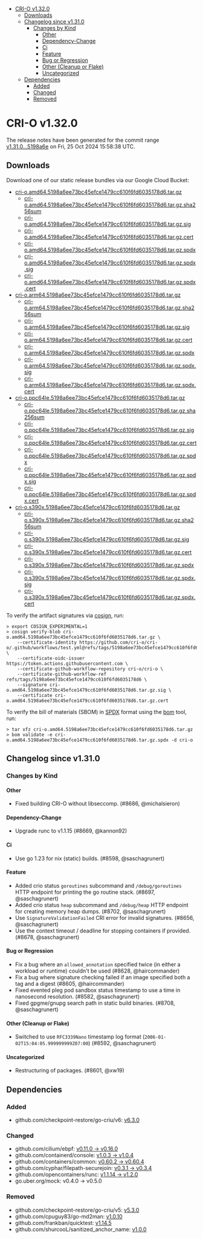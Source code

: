- [CRI-O v1.32.0](#cri-o-v1320)
  - [Downloads](#downloads)
  - [Changelog since v1.31.0](#changelog-since-v1310)
    - [Changes by Kind](#changes-by-kind)
      - [Other](#other)
      - [Dependency-Change](#dependency-change)
      - [Ci](#ci)
      - [Feature](#feature)
      - [Bug or Regression](#bug-or-regression)
      - [Other (Cleanup or Flake)](#other-cleanup-or-flake)
      - [Uncategorized](#uncategorized)
  - [Dependencies](#dependencies)
    - [Added](#added)
    - [Changed](#changed)
    - [Removed](#removed)

# CRI-O v1.32.0

The release notes have been generated for the commit range
[v1.31.0...5198a6e](https://github.com/cri-o/cri-o/compare/v1.31.0...v1.32.0) on Fri, 25 Oct 2024 15:58:38 UTC.

## Downloads

Download one of our static release bundles via our Google Cloud Bucket:

- [cri-o.amd64.5198a6ee73bc45efce1479cc610f6fd6035178d6.tar.gz](https://storage.googleapis.com/cri-o/artifacts/cri-o.amd64.5198a6ee73bc45efce1479cc610f6fd6035178d6.tar.gz)
  - [cri-o.amd64.5198a6ee73bc45efce1479cc610f6fd6035178d6.tar.gz.sha256sum](https://storage.googleapis.com/cri-o/artifacts/cri-o.amd64.5198a6ee73bc45efce1479cc610f6fd6035178d6.tar.gz.sha256sum)
  - [cri-o.amd64.5198a6ee73bc45efce1479cc610f6fd6035178d6.tar.gz.sig](https://storage.googleapis.com/cri-o/artifacts/cri-o.amd64.5198a6ee73bc45efce1479cc610f6fd6035178d6.tar.gz.sig)
  - [cri-o.amd64.5198a6ee73bc45efce1479cc610f6fd6035178d6.tar.gz.cert](https://storage.googleapis.com/cri-o/artifacts/cri-o.amd64.5198a6ee73bc45efce1479cc610f6fd6035178d6.tar.gz.cert)
  - [cri-o.amd64.5198a6ee73bc45efce1479cc610f6fd6035178d6.tar.gz.spdx](https://storage.googleapis.com/cri-o/artifacts/cri-o.amd64.5198a6ee73bc45efce1479cc610f6fd6035178d6.tar.gz.spdx)
  - [cri-o.amd64.5198a6ee73bc45efce1479cc610f6fd6035178d6.tar.gz.spdx.sig](https://storage.googleapis.com/cri-o/artifacts/cri-o.amd64.5198a6ee73bc45efce1479cc610f6fd6035178d6.tar.gz.spdx.sig)
  - [cri-o.amd64.5198a6ee73bc45efce1479cc610f6fd6035178d6.tar.gz.spdx.cert](https://storage.googleapis.com/cri-o/artifacts/cri-o.amd64.5198a6ee73bc45efce1479cc610f6fd6035178d6.tar.gz.spdx.cert)
- [cri-o.arm64.5198a6ee73bc45efce1479cc610f6fd6035178d6.tar.gz](https://storage.googleapis.com/cri-o/artifacts/cri-o.arm64.5198a6ee73bc45efce1479cc610f6fd6035178d6.tar.gz)
  - [cri-o.arm64.5198a6ee73bc45efce1479cc610f6fd6035178d6.tar.gz.sha256sum](https://storage.googleapis.com/cri-o/artifacts/cri-o.arm64.5198a6ee73bc45efce1479cc610f6fd6035178d6.tar.gz.sha256sum)
  - [cri-o.arm64.5198a6ee73bc45efce1479cc610f6fd6035178d6.tar.gz.sig](https://storage.googleapis.com/cri-o/artifacts/cri-o.arm64.5198a6ee73bc45efce1479cc610f6fd6035178d6.tar.gz.sig)
  - [cri-o.arm64.5198a6ee73bc45efce1479cc610f6fd6035178d6.tar.gz.cert](https://storage.googleapis.com/cri-o/artifacts/cri-o.arm64.5198a6ee73bc45efce1479cc610f6fd6035178d6.tar.gz.cert)
  - [cri-o.arm64.5198a6ee73bc45efce1479cc610f6fd6035178d6.tar.gz.spdx](https://storage.googleapis.com/cri-o/artifacts/cri-o.arm64.5198a6ee73bc45efce1479cc610f6fd6035178d6.tar.gz.spdx)
  - [cri-o.arm64.5198a6ee73bc45efce1479cc610f6fd6035178d6.tar.gz.spdx.sig](https://storage.googleapis.com/cri-o/artifacts/cri-o.arm64.5198a6ee73bc45efce1479cc610f6fd6035178d6.tar.gz.spdx.sig)
  - [cri-o.arm64.5198a6ee73bc45efce1479cc610f6fd6035178d6.tar.gz.spdx.cert](https://storage.googleapis.com/cri-o/artifacts/cri-o.arm64.5198a6ee73bc45efce1479cc610f6fd6035178d6.tar.gz.spdx.cert)
- [cri-o.ppc64le.5198a6ee73bc45efce1479cc610f6fd6035178d6.tar.gz](https://storage.googleapis.com/cri-o/artifacts/cri-o.ppc64le.5198a6ee73bc45efce1479cc610f6fd6035178d6.tar.gz)
  - [cri-o.ppc64le.5198a6ee73bc45efce1479cc610f6fd6035178d6.tar.gz.sha256sum](https://storage.googleapis.com/cri-o/artifacts/cri-o.ppc64le.5198a6ee73bc45efce1479cc610f6fd6035178d6.tar.gz.sha256sum)
  - [cri-o.ppc64le.5198a6ee73bc45efce1479cc610f6fd6035178d6.tar.gz.sig](https://storage.googleapis.com/cri-o/artifacts/cri-o.ppc64le.5198a6ee73bc45efce1479cc610f6fd6035178d6.tar.gz.sig)
  - [cri-o.ppc64le.5198a6ee73bc45efce1479cc610f6fd6035178d6.tar.gz.cert](https://storage.googleapis.com/cri-o/artifacts/cri-o.ppc64le.5198a6ee73bc45efce1479cc610f6fd6035178d6.tar.gz.cert)
  - [cri-o.ppc64le.5198a6ee73bc45efce1479cc610f6fd6035178d6.tar.gz.spdx](https://storage.googleapis.com/cri-o/artifacts/cri-o.ppc64le.5198a6ee73bc45efce1479cc610f6fd6035178d6.tar.gz.spdx)
  - [cri-o.ppc64le.5198a6ee73bc45efce1479cc610f6fd6035178d6.tar.gz.spdx.sig](https://storage.googleapis.com/cri-o/artifacts/cri-o.ppc64le.5198a6ee73bc45efce1479cc610f6fd6035178d6.tar.gz.spdx.sig)
  - [cri-o.ppc64le.5198a6ee73bc45efce1479cc610f6fd6035178d6.tar.gz.spdx.cert](https://storage.googleapis.com/cri-o/artifacts/cri-o.ppc64le.5198a6ee73bc45efce1479cc610f6fd6035178d6.tar.gz.spdx.cert)
- [cri-o.s390x.5198a6ee73bc45efce1479cc610f6fd6035178d6.tar.gz](https://storage.googleapis.com/cri-o/artifacts/cri-o.s390x.5198a6ee73bc45efce1479cc610f6fd6035178d6.tar.gz)
  - [cri-o.s390x.5198a6ee73bc45efce1479cc610f6fd6035178d6.tar.gz.sha256sum](https://storage.googleapis.com/cri-o/artifacts/cri-o.s390x.5198a6ee73bc45efce1479cc610f6fd6035178d6.tar.gz.sha256sum)
  - [cri-o.s390x.5198a6ee73bc45efce1479cc610f6fd6035178d6.tar.gz.sig](https://storage.googleapis.com/cri-o/artifacts/cri-o.s390x.5198a6ee73bc45efce1479cc610f6fd6035178d6.tar.gz.sig)
  - [cri-o.s390x.5198a6ee73bc45efce1479cc610f6fd6035178d6.tar.gz.cert](https://storage.googleapis.com/cri-o/artifacts/cri-o.s390x.5198a6ee73bc45efce1479cc610f6fd6035178d6.tar.gz.cert)
  - [cri-o.s390x.5198a6ee73bc45efce1479cc610f6fd6035178d6.tar.gz.spdx](https://storage.googleapis.com/cri-o/artifacts/cri-o.s390x.5198a6ee73bc45efce1479cc610f6fd6035178d6.tar.gz.spdx)
  - [cri-o.s390x.5198a6ee73bc45efce1479cc610f6fd6035178d6.tar.gz.spdx.sig](https://storage.googleapis.com/cri-o/artifacts/cri-o.s390x.5198a6ee73bc45efce1479cc610f6fd6035178d6.tar.gz.spdx.sig)
  - [cri-o.s390x.5198a6ee73bc45efce1479cc610f6fd6035178d6.tar.gz.spdx.cert](https://storage.googleapis.com/cri-o/artifacts/cri-o.s390x.5198a6ee73bc45efce1479cc610f6fd6035178d6.tar.gz.spdx.cert)

To verify the artifact signatures via [cosign](https://github.com/sigstore/cosign), run:

```console
> export COSIGN_EXPERIMENTAL=1
> cosign verify-blob cri-o.amd64.5198a6ee73bc45efce1479cc610f6fd6035178d6.tar.gz \
    --certificate-identity https://github.com/cri-o/cri-o/.github/workflows/test.yml@refs/tags/5198a6ee73bc45efce1479cc610f6fd6035178d6 \
    --certificate-oidc-issuer https://token.actions.githubusercontent.com \
    --certificate-github-workflow-repository cri-o/cri-o \
    --certificate-github-workflow-ref refs/tags/5198a6ee73bc45efce1479cc610f6fd6035178d6 \
    --signature cri-o.amd64.5198a6ee73bc45efce1479cc610f6fd6035178d6.tar.gz.sig \
    --certificate cri-o.amd64.5198a6ee73bc45efce1479cc610f6fd6035178d6.tar.gz.cert
```

To verify the bill of materials (SBOM) in [SPDX](https://spdx.org) format using the [bom](https://sigs.k8s.io/bom) tool, run:

```console
> tar xfz cri-o.amd64.5198a6ee73bc45efce1479cc610f6fd6035178d6.tar.gz
> bom validate -e cri-o.amd64.5198a6ee73bc45efce1479cc610f6fd6035178d6.tar.gz.spdx -d cri-o
```

## Changelog since v1.31.0

### Changes by Kind

#### Other
 - Fixed building CRI-O without libseccomp. (#8686, @michalsieron)

#### Dependency-Change
 - Upgrade runc to v1.1.15 (#8669, @kannon92)

#### Ci
 - Use go 1.23 for nix (static) builds. (#8598, @saschagrunert)

#### Feature
 - Added crio status `goroutines` subcommand and `/debug/goroutines` HTTP endpoint for printing the go routine stack. (#8697, @saschagrunert)
 - Added crio status `heap` subcommand and `/debug/heap` HTTP endpoint for creating memory heap dumps. (#8702, @saschagrunert)
 - Use `SignatureValidationFailed` CRI error for invalid signatures. (#8656, @saschagrunert)
 - Use the context timeout / deadline for stopping containers if provided. (#8678, @saschagrunert)

#### Bug or Regression
 - Fix a bug where an `allowed_annotation` specified twice (in either a workload or runtime) couldn't be used (#8628, @haircommander)
 - Fix a bug where signature checking failed if an image specified both a tag and a digest (#8605, @haircommander)
 - Fixed evented pleg pod sandbox status timestamp to use a time in nanosecond resolution. (#8582, @saschagrunert)
 - Fixed gpgme/gnupg search path in static build binaries. (#8708, @saschagrunert)

#### Other (Cleanup or Flake)
 - Switched to use `RFC3339Nano` timestamp log format (`2006-01-02T15:04:05.999999999Z07:00`) (#8592, @saschagrunert)

#### Uncategorized
 - Restructuring of packages. (#8601, @xw19)

## Dependencies

### Added
- github.com/checkpoint-restore/go-criu/v6: [v6.3.0](https://github.com/checkpoint-restore/go-criu/tree/v6.3.0)

### Changed
- github.com/cilium/ebpf: [v0.11.0 → v0.16.0](https://github.com/cilium/ebpf/compare/v0.11.0...v0.16.0)
- github.com/containerd/console: [v1.0.3 → v1.0.4](https://github.com/containerd/console/compare/v1.0.3...v1.0.4)
- github.com/containers/common: [v0.60.2 → v0.60.4](https://github.com/containers/common/compare/v0.60.2...v0.60.4)
- github.com/cyphar/filepath-securejoin: [v0.3.1 → v0.3.4](https://github.com/cyphar/filepath-securejoin/compare/v0.3.1...v0.3.4)
- github.com/opencontainers/runc: [v1.1.14 → v1.2.0](https://github.com/opencontainers/runc/compare/v1.1.14...v1.2.0)
- go.uber.org/mock: v0.4.0 → v0.5.0

### Removed
- github.com/checkpoint-restore/go-criu/v5: [v5.3.0](https://github.com/checkpoint-restore/go-criu/tree/v5.3.0)
- github.com/cpuguy83/go-md2man: [v1.0.10](https://github.com/cpuguy83/go-md2man/tree/v1.0.10)
- github.com/frankban/quicktest: [v1.14.5](https://github.com/frankban/quicktest/tree/v1.14.5)
- github.com/shurcooL/sanitized_anchor_name: [v1.0.0](https://github.com/shurcooL/sanitized_anchor_name/tree/v1.0.0)
